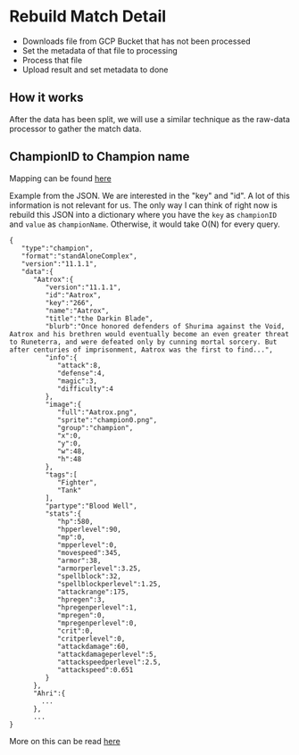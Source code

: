 # Rebuild Match Detail
* Downloads file from GCP Bucket that has not been processed
* Set the metadata of that file to processing
* Process that file
* Upload result and set metadata to done

## How it works
After the data has been split, we will use a similar technique as the raw-data processor to gather the match data.

## ChampionID to Champion name 

Mapping can be found [here](http://ddragon.leagueoflegends.com/cdn/11.1.1/data/en_US/champion.json)

Example from the JSON. We are interested in the "key" and "id". A lot of this information is not relevant for us.
The only way I can think of right now is rebuild this JSON into a dictionary where you have the `key` as `championID` and `value` as `championName`.
Otherwise, it would take O(N) for every query.

```
{
   "type":"champion",
   "format":"standAloneComplex",
   "version":"11.1.1",
   "data":{
      "Aatrox":{
         "version":"11.1.1",
         "id":"Aatrox",
         "key":"266",
         "name":"Aatrox",
         "title":"the Darkin Blade",
         "blurb":"Once honored defenders of Shurima against the Void, Aatrox and his brethren would eventually become an even greater threat to Runeterra, and were defeated only by cunning mortal sorcery. But after centuries of imprisonment, Aatrox was the first to find...",
         "info":{
            "attack":8,
            "defense":4,
            "magic":3,
            "difficulty":4
         },
         "image":{
            "full":"Aatrox.png",
            "sprite":"champion0.png",
            "group":"champion",
            "x":0,
            "y":0,
            "w":48,
            "h":48
         },
         "tags":[
            "Fighter",
            "Tank"
         ],
         "partype":"Blood Well",
         "stats":{
            "hp":580,
            "hpperlevel":90,
            "mp":0,
            "mpperlevel":0,
            "movespeed":345,
            "armor":38,
            "armorperlevel":3.25,
            "spellblock":32,
            "spellblockperlevel":1.25,
            "attackrange":175,
            "hpregen":3,
            "hpregenperlevel":1,
            "mpregen":0,
            "mpregenperlevel":0,
            "crit":0,
            "critperlevel":0,
            "attackdamage":60,
            "attackdamageperlevel":5,
            "attackspeedperlevel":2.5,
            "attackspeed":0.651
         }
      },
      "Ahri":{
        ...
      },
      ...
}
```
More on this can be read [here](https://developer.riotgames.com/docs/lol#data-dragon_champions)

